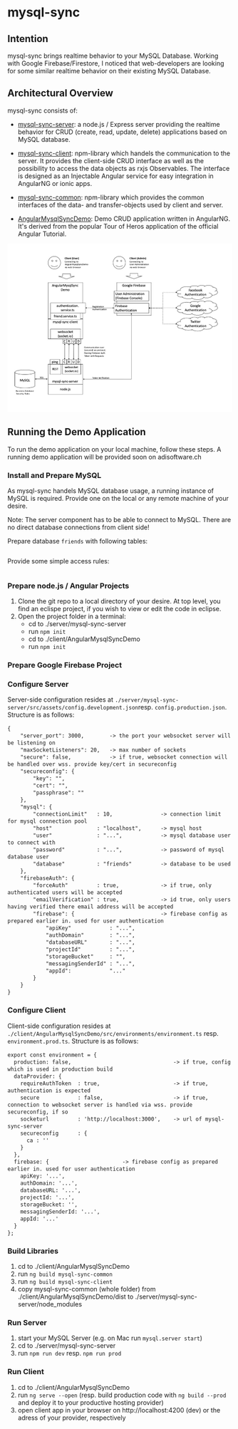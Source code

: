 # mysql-sync

## Intention

mysql-sync brings realtime behavior to your MySQL Database. Working with Google Firebase/Firestore, I noticed that web-developers are looking for some similar realtime behavior on their existing MySQL Database.

## Architectural Overview

mysql-sync consists of:

- [mysql-sync-server](./server/README.md): a node.js / Express server providing the realtime behavior for CRUD (create, read, update, delete) applications based on MySQL database.

- [mysql-sync-client](./client/AngularMysqlSyncDemo/projects/mysql-sync-client/README.md): npm-library which handels the communication to the server. It provides the client-side CRUD interface as well as the possibility to access the data objects as rxjs Observables. The interface is designed as an Injectable Angular service for easy integration in AngularNG or ionic apps.

- [mysql-sync-common](./client/AngularMysqlSyncDemo/projects/mysql-sync-common/README.md): npm-library which provides the common interfaces of the data- and transfer-objects used by client and server.

- [AngularMysqlSyncDemo](./client/AngularMysqlSyncDemo/README.md): Demo CRUD application written in AngularNG. It's derived from the popular Tour of Heros application of the official Angular Tutorial.

![Architectural Overview](https://github.com/adisoftware-ch/mysql-sync/blob/master/architecture_mysql-sync.jpg?raw=true)

## Running the Demo Application

To run the demo application on your local machine, follow these steps. A running demo application will be provided soon on adisoftware.ch

### Install and Prepare MySQL

As mysql-sync handels MySQL database usage, a running instance of MySQL is required. Provide one on the local or any remote machine of your desire.

Note: The server component has to be able to connect to MySQL. There are no direct database connections from client side!

Prepare database `friends` with following tables:
```

```

Provide some simple access rules:
```

```

### Prepare node.js / Angular Projects

1. Clone the git repo to a local directory of your desire. At top level, you find an eclispe project, if you wish to view or edit the code in eclipse.
2. Open the project folder in a terminal:
   - cd to ./server/mysql-sync-server
   - run `npm init`
   - cd to ./client/AngularMysqlSyncDemo
   - run `npm init`

### Prepare Google Firebase Project



### Configure Server

Server-side configuration resides at `./server/mysql-sync-server/src/assets/config.development.json`resp. `config.production.json`. Structure is as follows:
```
{
    "server_port": 3000,        -> the port your websocket server will be listening on
    "maxSocketListeners": 20,   -> max number of sockets
    "secure": false,            -> if true, websocket connection will be handled over wss. provide key/cert in secureconfig
    "secureconfig": {
        "key": "",
        "cert": "",
        "passphrase": ""
    },
    "mysql": {
        "connectionLimit"   : 10,               -> connection limit for mysql connection pool
        "host"              : "localhost",      -> mysql host
        "user"              : "...",            -> mysql database user to connect with
        "password"          : "...",            -> password of mysql database user
        "database"          : "friends"         -> database to be used
    },
    "firebaseAuth": {
        "forceAuth"         : true,             -> if true, only authenticated users will be accepted
        "emailVerification" : true,             -> id true, only users having verified there email address will be accepted
        "firebase": {                           -> firebase config as prepared earlier in. used for user authentication
            "apiKey"            : "...",
            "authDomain"        : "...",
            "databaseURL"       : "...",
            "projectId"         : "...",
            "storageBucket"     : "",
            "messagingSenderId" : "...",
            "appId":            "..."
        }
    }
}
```

### Configure Client

Client-side configuration resides at `./client/AngularMysqlSyncDemo/src/environments/environment.ts` resp. `environment.prod.ts`. Structure is as follows:


```
export const environment = {
  production: false,                                -> if true, config which is used in production build
  dataProvider: {
    requireAuthToken  : true,                       -> if true, authentication is expected
    secure            : false,                      -> if true, connection to websocket server is handled via wss. provide secureconfig, if so
    socketurl         : 'http://localhost:3000',    -> url of mysql-sync-server
    secureconfig      : {
      ca : ''
    }
  },
  firebase: {                       -> firebase config as prepared earlier in. used for user authentication
    apiKey: '...', 
    authDomain: '...',
    databaseURL: '...',
    projectId: '...',
    storageBucket: '',
    messagingSenderId: '...',
    appId: '...'
  }
};
```

### Build Libraries

1. cd to ./client/AngularMysqlSyncDemo
2. run `ng build mysql-sync-common`
3. run `ng build mysql-sync-client`
4. copy mysql-sync-common (whole folder) from ./client/AngularMysqlSyncDemo/dist to ./server/mysql-sync-server/node_modules

### Run Server

1. start your MySQL Server (e.g. on Mac run `mysql.server start`)
2. cd to ./server/mysql-sync-server
3. run `npm run dev` resp. `npm run prod`

### Run Client

1. cd to ./client/AngularMysqlSyncDemo
2. run `ng serve --open` (resp. build production code with `ng build --prod` and deploy it to your productive hosting provider)
3. open client app in your browser on http://localhost:4200 (dev) or the adress of your provider, respectively